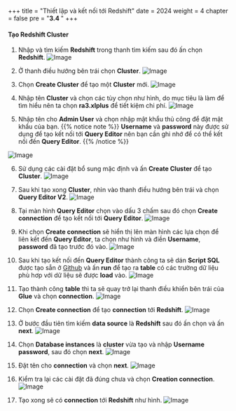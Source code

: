 +++
title = "Thiết lập và kết nối tới Redshift"
date = 2024
weight = 4
chapter = false
pre = "<b>3.4 </b>"
+++

#### Tạo Redshift Cluster

1. Nhập và tìm kiếm **Redshift** trong thanh tìm kiếm sau đó ấn chọn **Redshift**.
![Image](/Workshop-2/images/3/3-4/1.png?width=40pc)

2. Ở thanh điều hướng bên trái chọn **Cluster**.
![Image](/Workshop-2/images/3/3-4/2.png?width=20pc)

3. Chọn **Create Cluster** để tạo một **Cluster** mới.
![Image](/Workshop-2/images/3/3-4/3.png?width=40pc)

4. Nhập tên **Cluster** và chọn các tùy chọn như hình, do mục tiêu là làm để tìm hiểu nên ta chọn **ra3.xlplus** để tiết kiệm chi phí.
![Image](/Workshop-2/images/3/3-4/4.png?width=40pc)

5. Nhập tên cho **Admin User** và chọn nhập mật khẩu thủ công để đặt mật khẩu của bạn.
{{% notice note %}}
**Username** và **password** này được sử dụng để tạo kết nối tới **Query Editor** nên bạn cần ghi nhớ để có thể kết nối đến **Query Editor**.
{{% /notice %}}

![Image](/Workshop-2/images/3/3-4/5.png?width=40pc)

6. Sử dụng các cài đặt bổ sung mặc định và ấn **Create Cluster** để tạo **Cluster**.
![Image](/Workshop-2/images/3/3-4/6.png?width=40pc)

7. Sau khi tạo xong **Cluster**, nhìn vào thanh điều hướng bên trái và chọn **Query Editor V2**.
![Image](/Workshop-2/images/3/3-4/7.png?width=20pc)

8. Tại màn hình **Query Editor** chọn vào dấu 3 chấm sau đó chọn **Create connection** để tạo kết nối tới **Query Editor**.
![Image](/Workshop-2/images/3/3-4/8.png?width=40pc)

9. Khi chọn **Create connection** sẽ hiển thị lên màn hình các lựa chọn để liên kết đến **Query Editor**, ta chọn như hình và điền **Username**, **password** đã tạo trước đó vào.
![Image](/Workshop-2/images/3/3-4/9.png?width=40pc)

10.  Sau khi tạo kết nối đến **Query Editor** thành công ta sẽ dán **Script SQL** được tạo sẵn ở [Github](https://github.com/Zymeth-PGB/AWS-Basic-Data-Pipeline) và ấn **run** để tạo ra **table** có các trường dữ liệu phù hơp với dữ liệu sẽ được **load** vào.
![Image](/Workshop-2/images/3/3-4/1-0.png?width=40pc)

11.  Tạo thành công **table** thì ta sẽ quay trở lại thanh điều khiển bên trái của **Glue** và chọn **connection**.
![Image](/Workshop-2/images/3/3-4/1-1.png?width=20pc)

12.  Chọn **Create connection** để tạo **connection** tới **Redshift**.
![Image](/Workshop-2/images/3/3-4/1-2.png?width=40pc)

13.  Ở bước đầu tiên tìm kiếm **data source** là **Redshift** sau đó ấn chọn và ấn **next**.
![Image](/Workshop-2/images/3/3-4/1-3.png?width=40pc)

14.  Chọn **Database instances** là **cluster** vừa tạo và nhập **Username** **password**, sau đó chọn **next**.
![Image](/Workshop-2/images/3/3-4/1-4.png?width=40pc)

15.  Đặt tên cho **connection** và chọn **next**.
![Image](/Workshop-2/images/3/3-4/1-5.png?width=40pc)

16.  Kiểm tra lại các cài đặt đã đúng chưa và chọn **Creation connection**.
![Image](/Workshop-2/images/3/3-4/1-6.png?width=40pc)

17.  Tạo xong sẽ có **connection** tới **Redshift** như hình.
![Image](/Workshop-2/images/3/3-4/1-7.png?width=40pc)